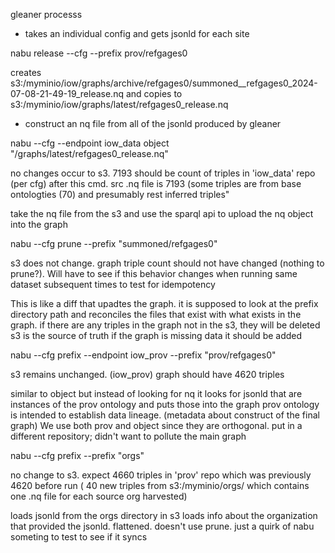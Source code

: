 gleaner processs

- takes an individual config and gets jsonld for each site


nabu release --cfg <cfgpath> --prefix prov/refgages0  

creates s3:/myminio/iow/graphs/archive/refgages0/summoned__refgages0_2024-07-08-21-49-19_release.nq and copies to s3:/myminio/iow/graphs/latest/refgages0_release.nq


- construct an nq file from all of the jsonld produced by gleaner



nabu --cfg <cfg> --endpoint iow_data object "/graphs/latest/refgages0_release.nq"

no changes  occur to s3.  7193 should be count of triples in 'iow_data' repo (per cfg) after this cmd. src .nq file is 7193 (some triples are from base ontologties (70) and presumably rest inferred triples"


take the nq file from the s3 and use the sparql api to upload the nq object into the graph



nabu --cfg <cfg> prune --prefix "summoned/refgages0" 

s3 does not change. graph triple count should not have changed (nothing to prune?). Will have to see if this behavior changes when running same dataset subsequent times to test for idempotency

This is like a diff that upadtes the graph. it is supposed to look at the prefix directory path and reconciles the files that exist with what exists in the graph. if there are any triples in the graph not in the s3, they will be deleted
s3 is the source of truth
if the graph is missing data it should be added


nabu --cfg <cfg> prefix --endpoint iow_prov  --prefix "prov/refgages0" 

s3 remains unchanged. (iow_prov) graph should have 4620 triples

similar to object but instead of looking for nq it looks for jsonld that are instances of the prov ontology and puts those into the graph
prov ontology is intended to establish data lineage. (metadata about construct of the final graph) We use both prov and object since they are orthogonal. 
put in a different repository; didn't want to pollute the main graph

nabu --cfg <cfg> prefix --prefix "orgs" 

no change to s3. expect 4660 triples in 'prov' repo which was previously 4620 before run ( 40 new  triples from s3:/myminio/orgs/ which contains one .nq file for each source org harvested)

loads jsonld from the orgs directory in s3
loads info about the organization that provided the jsonld. flattened.
doesn't use prune. just a quirk of nabu
someting to test to see if it syncs